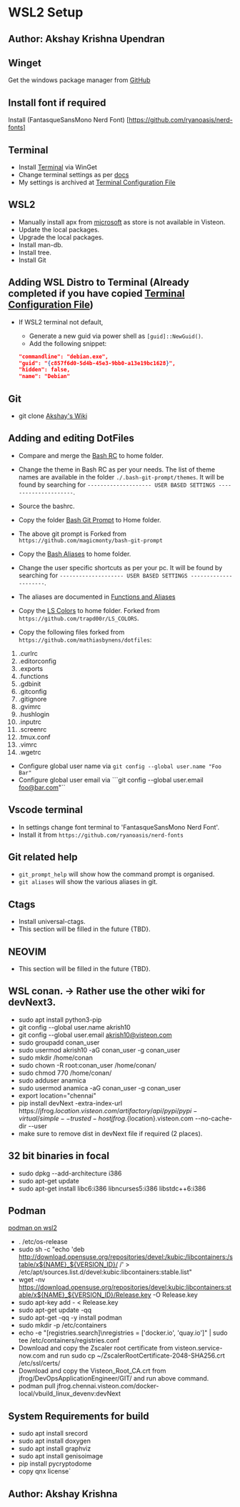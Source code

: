 # WSL2 Setup

## Author: Akshay Krishna Upendran

## Winget

Get the windows package manager from [GitHub](https://github.com/microsoft/winget-cli/releases)

## Install font if required

Install (FantasqueSansMono Nerd Font) [https://github.com/ryanoasis/nerd-fonts]

## Terminal

- Install [Terminal](https://github.com/Microsoft/Terminal) via WinGet
- Change terminal settings as per [docs](https://docs.microsoft.com/en-us/windows/terminal/customize-settings/color-schemes)
- My settings is archived at [Terminal Configuration File](./terminal_settings.json)

## WSL2

- Manually install apx from [microsoft](https://docs.microsoft.com/en-us/windows/wsl/install-manual#downloading-distributions) as store is not available in Visteon.
- Update the local packages.
- Upgrade the local packages.
- Install man-db.
- Install tree.
- Install Git

## Adding WSL Distro to Terminal (Already completed if you have copied [Terminal Configuration File](./terminal_settings.json))

- If WSL2 terminal not default,
  - Generate a new guid via power shell as ```[guid]::NewGuid()```.
  - Add the following snippet:

  ```json
  "commandline": "debian.exe",
  "guid": "{c857f6d0-5d4b-45e3-9bb0-a13e19bc1628}",
  "hidden": false,
  "name": "Debian"
  ```

## Git

- git clone [Akshay's Wiki](https://github.com/akshayupendran/raftel.git)

## Adding and editing DotFiles

- Compare and merge the [Bash RC](./.bashrc) to home folder.
- Change the theme in Bash RC as per your needs. The list of theme names are available in the folder ```./.bash-git-prompt/themes```. It will be found by searching for ```-------------------- USER BASED SETTINGS ---------------------```.
- Source the bashrc.

- Copy the folder [Bash Git Prompt](./.bash-git-prompt/) to Home folder.
- The above git prompt is Forked from ```https://github.com/magicmonty/bash-git-prompt```

- Copy the [Bash Aliases](./.bash_aliases) to home folder.
- Change the user specific shortcuts as per your pc. It will be found by searching for ```-------------------- USER BASED SETTINGS ---------------------```.
- The aliases are documented in [Functions and Aliases](./functions_aliases.md)

- Copy the [LS Colors](./.dircolors) to home folder. Forked from ```https://github.com/trapd00r/LS_COLORS```.
- Copy the following files forked from ```https://github.com/mathiasbynens/dotfiles```:

1. .curlrc
2. .editorconfig
3. .exports
4. .functions
5. .gdbinit
6. .gitconfig
7. .gitignore
8. .gvimrc
9. .hushlogin
10. .inputrc
11. .screenrc
12. .tmux.conf
13. .vimrc
14. .wgetrc

- Configure global user name via ```git config --global user.name "Foo Bar"```
- Configure global user email via ```git config --global user.email foo@bar.com"``

## Vscode terminal

- In settings change font terminal to 'FantasqueSansMono Nerd Font'.
- Install it from ```https://github.com/ryanoasis/nerd-fonts```

## Git related help

- ```git_prompt_help``` will show how the command prompt is organised.
- ```git aliases``` will show the various aliases in git.

## Ctags

- Install universal-ctags.
- This section will be filled in the future {TBD}.

## NEOVIM

- This section will be filled in the future {TBD}.

## WSL conan. -> Rather use the other wiki for devNext3.

- sudo apt install python3-pip
- git config --global user.name akrish10
- git config --global user.email akrish10@visteon.com
- sudo groupadd conan_user
- sudo usermod akrish10 -aG conan_user -g conan_user
- sudo mkdir /home/conan
- sudo chown -R root:conan_user /home/conan/
- sudo chmod 770 /home/conan/
- sudo adduser anamica
- sudo usermod anamica -aG conan_user -g conan_user
- export location="chennai"
- pip install devNext -extra-index-url https://jfrog.${location}.visteon.com/artifactory/api/pypi/pypi-virtual/simple --trusted-host jfrog.${location}.visteon.com --no-cache-dir --user
- make sure to remove dist in devNext file if required (2 places).

## 32 bit binaries in focal

- sudo dpkg --add-architecture i386
- sudo apt-get update
- sudo apt-get install libc6:i386 libncurses5:i386 libstdc++6:i386


## Podman

[podman on wsl2](https://www.redhat.com/sysadmin/podman-windows-wsl2)
- . /etc/os-release
- sudo sh -c "echo 'deb http://download.opensuse.org/repositories/devel:/kubic:/libcontainers:/stable/x${NAME}_${VERSION_ID}/ /' > /etc/apt/sources.list.d/devel:kubic:libcontainers:stable.list"
- wget -nv https://download.opensuse.org/repositories/devel:kubic:libcontainers:stable/x${NAME}_${VERSION_ID}/Release.key -O Release.key
- sudo apt-key add - < Release.key
- sudo apt-get update -qq
- sudo apt-get -qq -y install podman
- sudo mkdir -p /etc/containers
- echo -e "[registries.search]\nregistries = ['docker.io', 'quay.io']" | sudo tee /etc/containers/registries.conf
- Download and copy the Zscaler root certificate from visteon.service-now.com and run sudo cp ~/ZscalerRootCertificate-2048-SHA256.crt /etc/ssl/certs/
- Download and copy the Visteon_Root_CA.crt from jfrog/DevOpsApplicationEngineer/GIT/ and run above command.
- podman pull jfrog.chennai.visteon.com/docker-local/vbuild_linux_devenv:devNext

## System Requirements for build

- sudo apt install srecord
- sudo apt install doxygen
- sudo apt install graphviz
- sudo apt install genisoimage
- pip install pycryptodome
- copy qnx license`

## Author: Akshay Krishna
